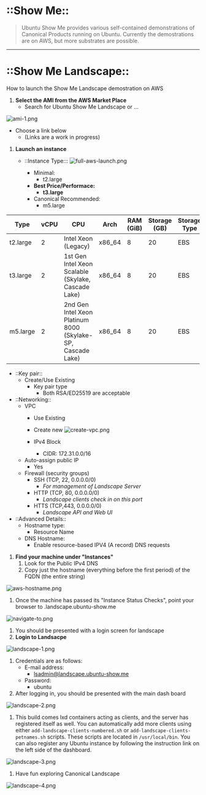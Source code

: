 # ::Show Me::

> Ubuntu Show Me provides various self-contained demonstrations of Canonical Products running on Ubuntu.  Currently the demostrations are on AWS, but more substrates are possible.

---

# ::Show Me Landscape::

How to launch the Show Me Landscape demostration on AWS

1. **Select the AMI from the AWS Market Place**
   - Search for Ubuntu Show Me Landscape or …

![ami-1.png](https://github.com/ThinGuy/show-me/blob/main/docs/ami-1.png?raw=true)

   - Choose a link below
      - (Links are a work in progress)
1. **Launch an instance**
   - ::Instance Type:::
![full-aws-launch.png](https://github.com/ThinGuy/show-me/blob/main/docs/full-aws-launch.png?raw=true)

      - Minimal:
         - t2.large
      - **Best Price/Performace:**
         - **t3.large**
      - Canonical Recommended:
         - m5.large

| Type     | vCPU | CPU                                                         | Arch   | RAM (GiB) | Storage (GB) | Storage Type | Linux pricing |
| -------- | ---- | ----------------------------------------------------------- | ------ | --------- | ------------ | ------------ | ------------- |
| t2.large | 2    | Intel Xeon (Legacy)                                         | x86_64 | 8         | 20           | EBS          | 0.0928 USD/hr |
| t3.large | 2    | 1st Gen Intel Xeon Scalable (Skylake, Cascade Lake)         | x86_64 | 8         | 20           | EBS          | 0.0832 USD/hr |
| m5.large | 2    | 2nd Gen Intel Xeon Platinum 8000 (Skylake-SP, Cascade Lake) | x86_64 | 8         | 20           | EBS          | 0.096 USD/hr  |

   - ::Key pair::
      - Create/Use Existing
         - Key pair type
            - Both RSA/ED25519 are acceptable
   - ::Networking::
      - VPC
         - Use Existing
         - Create new
![create-vpc.png](https://github.com/ThinGuy/show-me/blob/main/docs/create-vpc.png?raw=true)

         - IPv4 Block
            - CIDR: 172.31.0.0/16
      - Auto-assign public IP
         - Yes
      - Firewall (security groups)
         - SSH (TCP, 22, 0.0.0.0/0)
            - *For management of Landscape Server*
         - HTTP (TCP, 80, 0.0.0.0/0)
            - *Landscape clients check in on this port*
         - HTTS (TCP,443, 0.0.0.0/0)
            - *Landscape API and Web UI*
   - ::Advanced Details::
      - Hostname type:
         - Resource Name
      - DNS Hostname:
         - Enable resource-based IPV4 (A record) DNS requests
1. **Find your machine under "Instances"**
   1. Look for the Public IPv4 DNS
   2. Copy just the hostname (everything before the first period) of the FQDN (the entire string)

![aws-hostname.png](https://github.com/ThinGuy/show-me/blob/main/docs/aws-hostname.png?raw=true)

   1. Once the machine has passed its "Instance Status Checks",  point your browser to <your-aws-hostname>.landscape.ubuntu-show.me

![navigate-to.png](https://github.com/ThinGuy/show-me/blob/main/docs/navigate-to.png?raw=true)

   1. You should be presented with a login screen for landscape
1. **Login to Landsacpe**

![landscape-1.png](https://github.com/ThinGuy/show-me/blob/main/docs/landscape-1.png?raw=true)

   1. Credentials are as follows:
      - E-mail address:
         - lsadmin@landscape.ubuntu-show.me
      - Password:
         - ubuntu
   1. After logging in, you should be presented with the main dash board

![landscape-2.png](https://github.com/ThinGuy/show-me/blob/main/docs/landscape-2.png?raw=true)

   1. This build comes lxd containers acting as clients, and the server has registered itself as well.  You can automatically add more clients using either `add-landscape-clients-numbered.sh` or `add-landscape-clients-petnames.sh` scripts.  These scripts are located in `/usr/local/bin`.  You can also register any Ubuntu instance by following the instruction link on the left side of the dashboard.

![landscape-3.png](https://github.com/ThinGuy/show-me/blob/main/docs/landscape-3.png?raw=true)

   1. Have fun exploring Canonical Landscape

![landscape-4.png](https://github.com/ThinGuy/show-me/blob/main/docs/landscape-4.png?raw=true)

